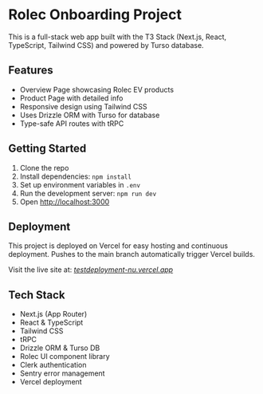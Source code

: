 # Rolec Onboarding Project

This is a full-stack web app built with the T3 Stack (Next.js, React, TypeScript, Tailwind CSS) and powered by Turso database.

## Features

- Overview Page showcasing Rolec EV products
- Product Page with detailed info
- Responsive design using Tailwind CSS
- Uses Drizzle ORM with Turso for database
- Type-safe API routes with tRPC

## Getting Started

1. Clone the repo
2. Install dependencies: `npm install`
3. Set up environment variables in `.env`
4. Run the development server: `npm run dev`
5. Open [http://localhost:3000](http://localhost:3000)

## Deployment

This project is deployed on Vercel for easy hosting and continuous deployment. Pushes to the main branch automatically trigger Vercel builds.

Visit the live site at: [_testdeployment-nu.vercel.app_](https://testdeployment-nu.vercel.app/)

## Tech Stack

- Next.js (App Router)
- React & TypeScript
- Tailwind CSS
- tRPC
- Drizzle ORM & Turso DB
- Rolec UI component library
- Clerk authentication
- Sentry error management
- Vercel deployment
